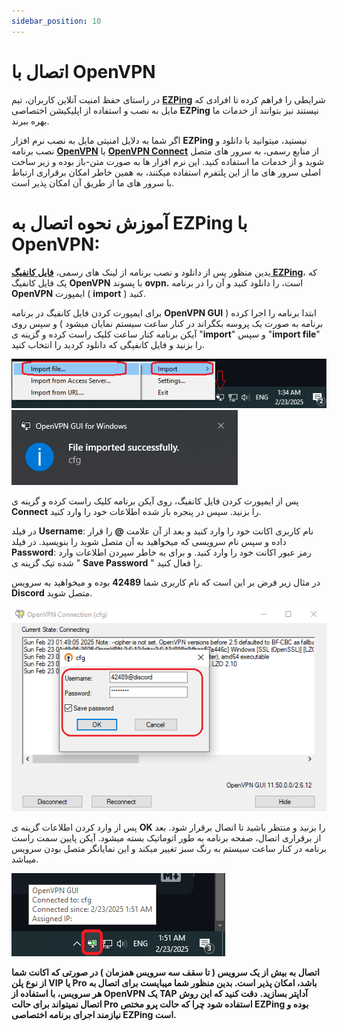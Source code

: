 ```yaml
---
sidebar_position: 10
---
```


# اتصال با OpenVPN


در راستای حفظ امنیت آنلاین کاربران، تیم **[EZPing](https://ezping.ir/)** شرایطی را فراهم کرده تا افرادی که مایل به نصب و استفاده از اپلیکیشن اختصاصی **EZPing** نیستند نیز بتوانند از خدمات ما بهره ببرند.

اگر شما به دلایل امنیتی مایل به نصب نرم افزار **EZPing** نیستید، میتوانید با دانلود و نصب برنامه **[OpenVPN](https://openvpn.net/)** یا **[OpenVPN Connect](https://openvpn.net/client/client-connect-vpn-for-windows/)** از منابع رسمی، به سرور های متصل شوید و از خدمات ما استفاده کنید. 
این نرم افزار ها به صورت متن-باز بوده و زیر ساخت اصلی سرور های ما از این پلتفرم استفاده میکنند، به همین خاطر امکان برقراری ارتباط با سرور های ما از طریق آن امکان پذیر است.

# آموزش نحوه اتصال به EZPing با OpenVPN: 

بدین منظور پس از دانلود و نصب برنامه از لینک های رسمی، **[فایل کانفیگ EZPing](http://ir.ezping.ir/downloads/cfg.ovpn)**، که یک فایل کانفیگ **OpenVPN** با پسوند **ovpn.** است، را دانلود کنید و آن را در برنامه **OpenVPN** ایمپورت ( **import** ) کنید. 

برای ایمپورت کردن فایل کانفیگ در برنامه **OpenVPN GUI** ابتدا برنامه را اجرا کرده ( برنامه به صورت یک پروسه بکگراند در کنار ساعت سیستم نمایان میشود ) و سپس روی آیکن برنامه کنار ساعت کلیک راست کرده و گزینه ی "**import**" و سپس "**import file**" را بزنید و فایل کانفیگی که دانلود کردید را انتخاب کنید.

![winver-run](./img/cfgimporting.png)
![winver-run](./img/cfgsuccessfulimport.png)


پس از ایمپورت کردن فایل کانفیگ، روی آیکن برنامه کلیک راست کرده و گزینه ی **Connect** را بزنید. سپس در پنجره باز شده اطلاعات خود را وارد کنید.

در فیلد **Username**: نام کاربری اکانت خود را وارد کنید و بعد از آن علامت **@** را قرار داده و سپس نام سرویسی که میخواهید به آن متصل شوید را بنویسید.
در فیلد **Password**: رمز عبور اکانت خود را وارد کنید.
و برای به خاطر سپردن اطلاعات وارد شده تیک گزینه ی " **Save Password** " را فعال کنید.


در مثال زیر فرض بر این است که نام کاربری شما **42489** بوده و میخواهید به سرویس **Discord** متصل شوید.

![winver-run](./img/openvpcredentials.png)


پس از وارد کردن اطلاعات گزینه ی **OK** را بزنید و منتظر باشید تا اتصال برقرار شود. بعد از برقراری اتصال، صفحه برنامه به طور اتوماتیک بسته میشود. آیکن پایین سمت راست برنامه در کنار ساعت سیستم به رنگ سبز تغییر میکند و این نمایانگر متصل بودن سرویس میباشد.

![winver-run](./img/openvpnconnected.png)


**اتصال به بیش از یک سرویس ( تا سقف سه سرویس همزمان ) در صورتی که اکانت شما از نوع پلن VIP یا Pro باشد، امکان پذیر است. بدین منظور شما میبایست برای اتصال به هر سرویس، با استفاده از OpenVPN یک TAP آداپتر بسازید.**
**دقت کنید که این روش اتصال نمیتواند برای حالت Pro استفاده شود چرا که حالت پرو مختص EZPing بوده و نیازمند اجرای برنامه اختصاصی EZPing است.**
